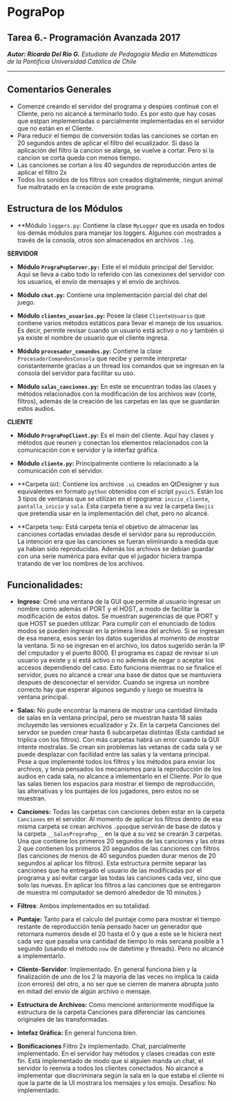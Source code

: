 # PograPop
## Tarea 6.- Programación Avanzada 2017

***Autor: Ricardo Del Río G.***
*Estudiate de Pedagogía Media en Matemáticas de la Pontificia Universidad Católica de Chile*

* * *



## Comentarios Generales
- Comenzé creando el servidor del programa y despúes continué con el Cliente, pero no alcancé a terminarlo todo. Es por esto que hay cosas que estpan implementadas o parcialmente implementadas en el servidor que no están en el Cliente.
- Para reducir el tiempo de conversión todas las canciones se cortan en 20 segundos antes de aplicar el filtro del ecualizador. Si daso la aplicación del filtro la cancion se alarga, se vuelve a cortar. Pero si la cancion se corta queda con menos tiempo.
- Las canciones se cortan a los 40 segundos de reproducción antes de aplicar el filtro 2x
- Todos los sonidos de los filtros son creados digitalmente, ningun animal fue maltratado en la creación de este programa.


## Estructura de los Módulos

- **Módulo `loggers.py`:
Contiene la clase `MyLogger` que es usada en todos los demás módulos para manejar los loggers. Algunos con mostrados a través de la consola, otros son almacenados en archivos `.log`.

**SERVIDOR**

- **Módulo `PrograPopServer.py:`**
Este el el módulo principal del Servidor. Aquí se lleva a cabo todo lo referido con las conexiones del servidor con los usuarios, el envío de mensajes y el envío de archivos.

- **Módulo `chat.py`:**
Contiene una implementación parcial del chat del juego.
 
- **Módulo `clientes_usuarios.py`:**
Posee la clase `ClienteUsuario` que contiene varios métodos estáticos para llevar el manejo de los usuarios. Es decir, permite revisar cuando un usuario está activo o no y también si ya existe el nombre de usuario que el cliente ingresa.

- **Módulo `procesador_comandos.py`:**
Contiene la clase `ProcesadorComandosConsola` que recibe y permite interpretar constantemente gracias a un thread los comandos que se ingresan en la consola del servidor para facilitar su uso.

- **Módulo `salas_canciones.py`:**
En este se encuentran todas las clases y métodos relacionados con la modificación de los archivos wav (corte, filtros), además de la creación de las carpetas en las que se guardarán estos audios.

**CLIENTE**

- **Módulo `PrograPopClient.py`:**
Es el main del cliente. Aquí hay clases y métodos que reunen y conectan los elementos relacionados con la comunicación con e servidor y la interfaz gráfica.

- **Módulo `cliente.py`:**
Principalmente contiene lo relacionado a la comunicación con el servidor.

- **Carpeta `GUI`:
Contiene los archivos `.ui` creados en QtDesigner y sus equivalentes en formato `python` obtenidos con el script `pyuic5`. Están los 3 tipos de ventanas que se utilizan en el rpograma: `inicio_cliente`, `pantalla_inicio` y `sala`. Esta carpeta tiene a su vez la carpeta `Emojis` que pretendía usar en la implementación del chat, pero no alcancé.

- **Carpeta `temp`:
Está carpeta tenía el objetivo de almacenar las canciones cortadas enviadas desde el servidor para su reproducción. La intención era que las canciones se fueran eliminando a medida que ya habían sido reproducidas. Además los archivos se debían guardar con una serie numérica para evitar que el jugador hiciera trampa tratando de ver los nombres de los archivos.

## Funcionalidades:

- **Ingreso**:
Creé una ventana de la GUI que permite al usuario ingresar un nombre como además el PORT y el HOST, a modo de facilitar la modificación de estos datos. Se muestran sugerencias de que PORT y que HOST se pueden utilizar. Para cumplir con el enunciado de todos modos se pueden ingresar en la primera linea del archivo. Si se ingresan de esa manera, esos serán los datos sugeridos al momento de mostrar la ventana. Si no se ingresan en el archivo, los datos sugerido serán la IP del cmputador y el puerto 8000.
El programa es capaz de revisar si un usuario ya existe y si está activo o no además de negar o aceptar los accesos dependiendo del caso. Esto funciona mientras no se finalice el servidor, pues no alcancé a crear una base de datos que se mantuviera despues de desconectar el servidor. Cuando se ingresa un nombre correcto hay que esperar algunos segundo y luego se muestra la ventana principal.

- **Salas:**
No pude encontrar la manera de mostrar una cantidad ilimitada de salas en la ventana principal, pero se muestran hasta 18 salas incluyendo las versiones ecualizador y 2x. En la carpeta Canciones del servdor se pueden crear hasta 6 subcarpetas distintas (Esta cantidad se triplica con los filtros). Con más carpetas habrá un error cuando la GUI intente mostralas.
Se crean sin problemas las vetanas de cada sala y se puede desplazar con facilidad entre las salas y la ventana principal.
Pese a que implementé todos los filtros y los métodos para enviar los archivos, y tenía pensados los mecanismos para la reproducción de los audios en cada sala, no alcance a imlementarlo en el Cliente. Por lo que las salas tienen los espacios para mostrar el tiempo de reproducción, las altenativas y los puntajes de los jugadores, pero estos no se muestran.

- **Canciones:**
Todas las carpetas con canciones deben estar en la carpeta `Canciones` en el servidor. Al momento de aplicar los filtros dentro de esa misma carpeta se crean archivos `.ppop`que servirán de base de datos y la carpeta `__SalasPrograPop__` en la que a su vez se crearán 3 carpetas. Una que contiene los primeros 20 segundos de las canciones y las otras 2 que contienen los primeros 20 segundos de las canciones con filtros (las canciones de menos de 40 segundos pueden durar menos de 20 segundos al aplicar los filtros). Esta estructura permite separar las canciones que ha entregado el usuario de las modificadas por el programa y así evitar cargar las todas las canciones cada vez, sino que solo las nuevas. En aplicar los filtros a las canciones que se entregaron de muestra mi computador se demoró alrededor de 10 minutos.}

- **Filtros**:
Ambos implementados en su totalidad.

- **Puntaje:**
Tanto para el calculo del puntaje como para mostrar el tiempo restante de reproducción tenía pensado hacer un generador que retornara numeros desde el 20 hasta el 0 y que a este se le hiciera next cada vez que pasaba una cantidad de tiempo lo más sercana posible a 1 segundo (usando el método `now` de datetime y threads). Pero no alcancé a implementarlo.

- **Cliente-Servidor**:
Implementado. En general funciona bien y la finalización de uno de los 2 la mayoría de las veces no implica la caida (con errores) del otro, a no ser que se cierren de manera abrupta justo en mitad del envío de algún archivo o mensaje.

- **Estructura de Archivos:**
Como mencioné anteriormente modifique la estructura de la carpeta Canciones para diferenciar las canciones originales de las transformadas.

- **Intefaz Gráfica:**
En general funciona bien.

- **Bonificaciones**
Filtro 2x implementado.
Chat, parcialmente implementado. En el servidor hay métodos y clases creadas con este fin. Está implementado de modo que si alguien manda un chat, el servidor lo reenvía a todos los clientes conectados. No alcancé a implementar que discriminara según la sala en la que estaba el cliente ni que la parte de la UI mostrara los mensajes y los emojis.
Desafíos: No implementado.

